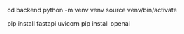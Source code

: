 cd backend
python -m venv venv
source venv/bin/activate

pip install fastapi uvicorn
pip install openai

